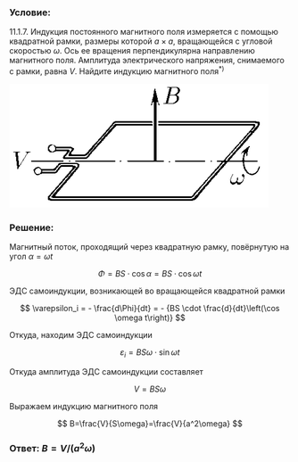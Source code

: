 ###  Условие:

$11.1.7.$ Индукция постоянного магнитного поля измеряется с помощью квадратной рамки, размеры которой $a × a$, вращающейся с угловой скоростью $\omega$. Ось ее вращения перпендикулярна направлению магнитного поля. Амплитуда электрического напряжения, снимаемого с рамки, равна $V$. Найдите индукцию магнитного поля$^{*)}$

![К задаче $11.1.7$|465x222, 45%](../../img/11.1.7/11.1.7.png)

###  Решение:

Магнитный поток, проходящий через квадратную рамку, повёрнутую на угол $\alpha=\omega t$

$$
\Phi = BS \cdot \cos\alpha = BS \cdot \cos \omega t
$$

ЭДС самоиндукции, возникающей во вращающейся квадратной рамки

$$
\varepsilon_i = - \frac{d\Phi}{dt} = - {BS \cdot \frac{d}{dt}\left(\cos \omega t\right)}
$$

Откуда, находим ЭДС самоиндукции

$$
\varepsilon_i = BS\omega \cdot \sin \omega t
$$

Откуда амплитуда ЭДС самоиндукции составляет

$$
V=BS\omega
$$

Выражаем индукцию магнитного поля

$$
B=\frac{V}{S\omega}=\frac{V}{a^2\omega}
$$

###  Ответ: $B = V /(a^2\omega )$